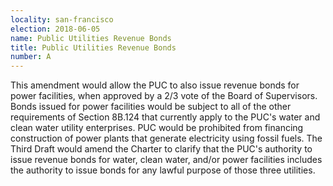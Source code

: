 ```yaml
---
locality: san-francisco
election: 2018-06-05
name: Public Utilities Revenue Bonds
title: Public Utilities Revenue Bonds
number: A
---
```

This amendment would allow the PUC to also issue revenue bonds for power facilities, when
approved by a 2/3 vote of the Board of Supervisors. Bonds issued for power facilities would
be subject to all of the other requirements of Section 8B.124 that currently apply to the PUC's
water and clean water utility enterprises. PUC would be prohibited from financing
construction of power plants that generate electricity using fossil fuels.
The Third Draft would amend the Charter to clarify that the PUC's authority to issue revenue
bonds for water, clean water, and/or power facilities includes the authority to issue bonds for
any lawful purpose of those three utilities.
